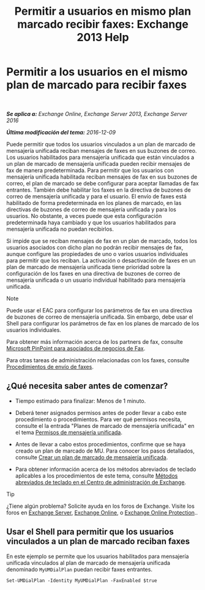 ﻿---
title: 'Permitir a usuarios en mismo plan marcado recibir faxes: Exchange 2013 Help'
TOCTitle: Permitir a los usuarios en el mismo plan de marcado para recibir faxes
ms:assetid: cb245028-0b86-4171-879e-934dd35fa626
ms:mtpsurl: https://technet.microsoft.com/es-es/library/Bb124557(v=EXCHG.150)
ms:contentKeyID: 52061883
ms.date: 05/22/2018
mtps_version: v=EXCHG.150
ms.translationtype: MT
---

# Permitir a los usuarios en el mismo plan de marcado para recibir faxes

 

_**Se aplica a:** Exchange Online, Exchange Server 2013, Exchange Server 2016_

_**Última modificación del tema:** 2016-12-09_

Puede permitir que todos los usuarios vinculados a un plan de marcado de mensajería unificada reciban mensajes de faxes en sus buzones de correo. Los usuarios habilitados para mensajería unificada que están vinculados a un plan de marcado de mensajería unificada pueden recibir mensajes de fax de manera predeterminada. Para permitir que los usuarios con mensajería unificada habilitada reciban mensajes de fax en sus buzones de correo, el plan de marcado se debe configurar para aceptar llamadas de fax entrantes. También debe habilitar los faxes en la directiva de buzones de correo de mensajería unificada y para el usuario. El envío de faxes está habilitado de forma predeterminada en los planes de marcado, en las directivas de buzones de correo de mensajería unificada y para los usuarios. No obstante, a veces puede que esta configuración predeterminada haya cambiado y que los usuarios habilitados para mensajería unificada no puedan recibirlos.

Si impide que se reciban mensajes de fax en un plan de marcado, todos los usuarios asociados con dicho plan no podrán recibir mensajes de fax, aunque configure las propiedades de uno o varios usuarios individuales para permitir que los reciban. La activación o desactivación de faxes en un plan de marcado de mensajería unificada tiene prioridad sobre la configuración de los faxes en una directiva de buzones de correo de mensajería unificada o un usuario individual habilitado para mensajería unificada.


> [!NOTE]
> Puede usar el EAC para configurar los parámetros de fax en una directiva de buzones de correo de mensajería unificada. Sin embargo, debe usar el Shell para configurar los parámetros de fax en los planes de marcado de los usuarios individuales.



Para obtener más información acerca de los partners de fax, consulte [Microsoft PinPoint para asociados de negocios de Fax](https://go.microsoft.com/fwlink/?linkid=190238).

Para otras tareas de administración relacionadas con los faxes, consulte [Procedimientos de envío de faxes](faxing-procedures-exchange-2013-help.md).

## ¿Qué necesita saber antes de comenzar?

  - Tiempo estimado para finalizar: Menos de 1 minuto.

  - Deberá tener asignados permisos antes de poder llevar a cabo este procedimiento o procedimientos. Para ver qué permisos necesita, consulte el la entrada "Planes de marcado de mensajería unificada" en el tema [Permisos de mensajería unificada](unified-messaging-permissions-exchange-2013-help.md).

  - Antes de llevar a cabo estos procedimientos, confirme que se haya creado un plan de marcado de MU. Para conocer los pasos detallados, consulte [Crear un plan de marcado de mensajería unificada](create-a-um-dial-plan-exchange-2013-help.md).

  - Para obtener información acerca de los métodos abreviados de teclado aplicables a los procedimientos de este tema, consulte [Métodos abreviados de teclado en el Centro de administración de Exchange](keyboard-shortcuts-in-the-exchange-admin-center-exchange-online-protection-help.md).


> [!TIP]
> ¿Tiene algún problema? Solicite ayuda en los foros de Exchange. Visite los foros en <A href="https://go.microsoft.com/fwlink/p/?linkid=60612">Exchange Server</A>, <A href="https://go.microsoft.com/fwlink/p/?linkid=267542">Exchange Online</A>, o <A href="https://go.microsoft.com/fwlink/p/?linkid=285351">Exchange Online Protection</A>..



## Usar el Shell para permitir que los usuarios vinculados a un plan de marcado reciban faxes

En este ejemplo se permite que los usuarios habilitados para mensajería unificada vinculados al plan de marcado de mensajería unificada denominado `MyUMDialPlan` puedan recibir faxes entrantes.

    Set-UMDialPlan -Identity MyUMDialPlan -FaxEnabled $true

